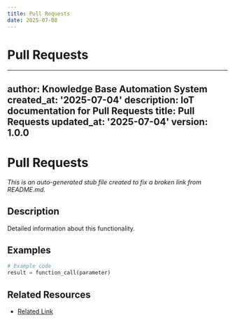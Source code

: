 ```yaml
---
title: Pull Requests
date: 2025-07-08
---
```


# Pull Requests

---
author: Knowledge Base Automation System
created_at: '2025-07-04'
description: IoT documentation for Pull Requests
title: Pull Requests
updated_at: '2025-07-04'
version: 1.0.0
---

# Pull Requests

*This is an auto-generated stub file created to fix a broken link from README.md.*

## Description

Detailed information about this functionality.

## Examples

```python
# Example code
result = function_call(parameter)
```

## Related Resources

- [Related Link](./related_resource.md)
